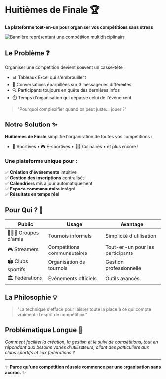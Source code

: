 # Huitièmes de Finale 🏆

**La plateforme tout-en-un pour organiser vos compétitions sans stress**

![Bannière représentant une compétition multidisciplinaire](https://placehold.co/800x400?text=Huitiemes+de+Finale+-+Organisez+vos+tournois)

## Le Problème ❓

Organiser une compétition devient souvent un casse-tête :
- 📊 Tableaux Excel qui s'embrouillent
- 💬 Conversations éparpillées sur 3 messageries différentes
- 🔍 Participants toujours en quête des dernières infos
- ⏱️ Temps d'organisation qui dépasse celui de l'événement

> "Pourquoi complexifier quand on peut juste… jouer ?"

## Notre Solution ✨

**Huitièmes de Finale** simplifie l'organisation de toutes vos compétitions :
- 🏅 Sportives • 🎮 E-sportives • 👨‍🍳 Culinaires • et plus encore !

### Une plateforme unique pour :
✅ **Création d'événements** intuitive  
✅ **Gestion des inscriptions** centralisée  
✅ **Calendriers** mis à jour automatiquement  
✅ **Espace communautaire** intégré  
✅ **Résultats en temps réel**  

## Pour Qui ? 👥

| Public | Usage | Avantage |
|--------|-------|----------|
| 🧑‍🤝‍🧑 Groupes d'amis | Tournois informels | Simplicité d'utilisation |
| 🎮 Streamers | Compétitions communautaires | Tout-en-un pour les participants |
| 🏟️ Clubs sportifs | Organisation de tournois | Gestion professionnelle |
| 🏛️ Fédérations | Événements officiels | Outils avancés |

## La Philosophie 💡

> "La technique s'efface pour laisser toute la place à ce qui compte vraiment : l'esprit de compétition."

## Problématique Longue 🎯

*Comment faciliter la création, la gestion et le suivi de compétitions, tout en répondant aux besoins variés d'utilisateurs, allant des particuliers aux clubs sportifs et aux fédérations ?*

---

✨ **Parce qu'une compétition réussie commence par une organisation sans accroc.** ✨
